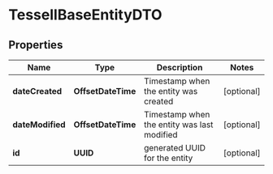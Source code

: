 

# TessellBaseEntityDTO


## Properties

Name | Type | Description | Notes
------------ | ------------- | ------------- | -------------
**dateCreated** | **OffsetDateTime** | Timestamp when the entity was created |  [optional]
**dateModified** | **OffsetDateTime** | Timestamp when the entity was last modified |  [optional]
**id** | **UUID** | generated UUID for the entity |  [optional]



